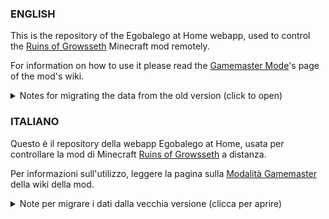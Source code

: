 ### ENGLISH

This is the repository of the Egobalego at Home webapp, used to control the [Ruins of Growsseth](https://github.com/filloax/ruins-of-growsseth) Minecraft mod remotely.

For information on how to use it please read the [Gamemaster Mode](https://github.com/filloax/ruins-of-growsseth/wiki/EN-%E2%80%90-Gamemaster-Mode)'s page of the mod's wiki.

<details>
  <summary>Notes for migrating the data from the old version (click to open)</summary>
  If you were using the version available from the GitHub releases of the mod, take note of these information:

  - If you need to migrate your old data to this new version of the app, copy the `server_data.json` `and last_id.txt` files from the old version's folder into the `data` folder of the new version.
  - If you are upgrading from the app version bundled with the 0.11.1 release of the mod, the IDs of the `server_data.json` events are probably broken, read [this file](./docs/0.11.1_fix_eng.md) to learn how to fix them.
</details>


### ITALIANO
Questo è il repository della webapp Egobalego at Home, usata per controllare la mod di Minecraft [Ruins of Growsseth](https://github.com/filloax/ruins-of-growsseth) a distanza.

Per informazioni sull'utilizzo, leggere la pagina sulla [Modalità Gamemaster](https://github.com/filloax/ruins-of-growsseth/wiki/ITA-%E2%80%90-Modalit%C3%A0-Gamemaster) della wiki della mod.

<details>
  <summary>Note per migrare i dati dalla vecchia versione (clicca per aprire)</summary>
  Se stavi usando la versione disponibile dalle release su GitHub della mod prendi nota di queste informazioni:

  - Se devi trasferire i tuoi dati a questa nuova versione dell'app, basta copiare i file `server_data.json` e `last_id.txt` dalla cartella della vecchia versione alla cartella `data` della nuova versione.
  - Se stai aggiornando dalla versione dell'app pubblicata assieme alla release 0.11.1 della mod, gli ID degli eventi in `server_data.json` sono probabilmente rotti, leggi in [questo file](./docs/0.11.1_fix_ita.md) come correggerli.
</details>
